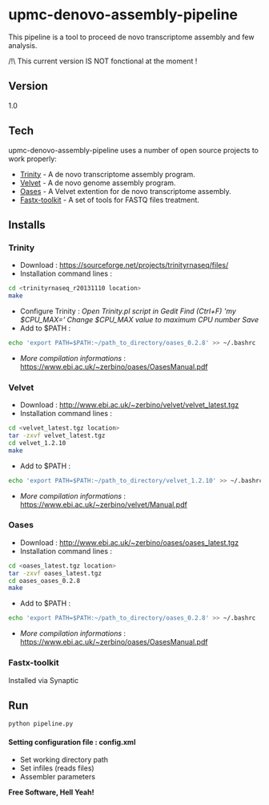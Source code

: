 upmc-denovo-assembly-pipeline
=============================

This pipeline is a tool to proceed de novo transcriptome assembly and few analysis.

/!\ This current version IS NOT fonctional at the moment !

Version
----

1.0

Tech
-----------

upmc-denovo-assembly-pipeline uses a number of open source projects to work properly:

* [Trinity] - A de novo transcriptome assembly program.
* [Velvet] - A de novo genome assembly program.
* [Oases] - A Velvet extention for de novo transcriptome assembly.
* [Fastx-toolkit] - A set of tools for FASTQ files treatment.

Installs
--------------
### Trinity

* Download : https://sourceforge.net/projects/trinityrnaseq/files/
* Installation command lines : 
```sh
cd <trinityrnaseq_r20131110 location>
make 
```
* Configure Trinity : 
_Open Trinity.pl script in Gedit_
_Find (Ctrl+F) 'my $CPU_MAX='_
_Change $CPU_MAX value to maximum CPU number_
_Save_
* Add to $PATH : 
```sh
echo 'export PATH=$PATH:~/path_to_directory/oases_0.2.8' >> ~/.bashrc
```
* _More compilation informations_ : https://www.ebi.ac.uk/~zerbino/oases/OasesManual.pdf

### Velvet

* Download : http://www.ebi.ac.uk/~zerbino/velvet/velvet_latest.tgz
* Installation command lines : 
```sh
cd <velvet_latest.tgz location>
tar -zxvf velvet_latest.tgz
cd velvet_1.2.10
make
```
* Add to $PATH : 
```sh
echo 'export PATH=$PATH:~/path_to_directory/velvet_1.2.10' >> ~/.bashrc
```
* _More compilation informations_ : https://www.ebi.ac.uk/~zerbino/velvet/Manual.pdf

### Oases

* Download : http://www.ebi.ac.uk/~zerbino/oases/oases_latest.tgz 
* Installation command lines : 
```sh
cd <oases_latest.tgz location>
tar -zxvf oases_latest.tgz
cd oases_oases_0.2.8
make 
```
* Add to $PATH : 
```sh
echo 'export PATH=$PATH:~/path_to_directory/oases_0.2.8' >> ~/.bashrc
```
* _More compilation informations_ : https://www.ebi.ac.uk/~zerbino/oases/OasesManual.pdf

### Fastx-toolkit
Installed via Synaptic


Run
--------------

```sh
python pipeline.py
```


#### Setting configuration file : config.xml 

* Set working directory path
* Set infiles (reads files)
* Assembler parameters


**Free Software, Hell Yeah!**

[Trinity]:http://trinityrnaseq.sourceforge.net/
[Velvet]:http://www.ebi.ac.uk/~zerbino/velvet/
[Oases]:https://www.ebi.ac.uk/~zerbino/oases/
[Fastx-toolkit]:http://hannonlab.cshl.edu/fastx_toolkit/
